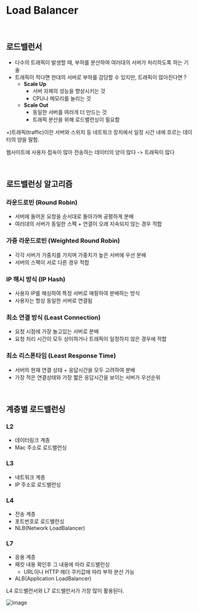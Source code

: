 # Load Balancer

<br>

## 로드밸런서

- 다수의 트래픽이 발생할 때, 부하를 분산하여 여러대의 서버가 처리하도록 하는 기술
- 트래픽이 적다면 한대의 서버로 부하를 감당할 수 있지만, 트래픽이 많아진다면 ?
    - **Scale Up**
        - 서버 자체의 성능을 향상시키는 것
        - CPU나 메모리를 늘리는 것
    - **Scale Out**
        - 동일한 서버를 여러개 더 만드는 것
        - 트래픽 분산을 위해 로드밸런싱이 필요함

+)트래픽(traffic)이란 서버와 스위치 등 네트워크 장치에서 일정 시간 내에 흐르는 데이터의 양을 말함.

웹사이트에 사용자 접속이 많아 전송하는 데이터의 양이 많다 -> 트래픽이 많다

<br>

## 로드밸런싱 알고리즘

### 라운드로빈 (Round Robin)

- 서버에 들어온 요청을 순서대로 돌아가며 공평하게 분배
- 여러대의 서버가 동일한 스펙 + 연결이 오래 지속되지 않는 경우 적합

### 가중 라운드로빈 (Weighted Round Robin)

- 각각 서버가 가중치를 가지며 가중치가 높은 서버에 우선 분배
- 서버의 스펙이 서로 다른 경우 적합

###  IP 해시 방식 (IP Hash)

- 사용자 IP를 해싱하여 특정 서버로 매핑하여 분배하는 방식
- 사용자는 항상 동일한 서버로 연결됨

### 최소 연결 방식 (Least Connection)

- 요청 시점에 가장 놀고있는 서버로 분배
- 요청 처리 시간이 모두 상이하거나 트래픽이 일정하지 않은 경우에 적합

### 최소 리스폰타임 (Least Response Time)

- 서버의 현재 연결 상태 + 응답시간을 모두 고려하여 분배
- 가장 적은 연결상태와 가장 짧은 응답시간을 보이는 서버가 우선순위

<br>

## 계층별 로드밸런싱

### L2

- 데이터링크 계층
- Mac 주소로 로드밸런싱

### L3 

- 네트워크 계층
- IP 주소로 로드밸런싱

### L4

- 전송 계층
- 포트번호로 로드밸런싱 
- NLB(Network LoadBalancer)

### L7

- 응용 계층
- 패킷 내용 확인후 그 내용에 따라 로드밸런싱
    - URL이나 HTTP 헤더 쿠키값에 따라 부하 분산 가능
- ALB(Application LoadBalancer)

L4 로드밸런서와 L7 로드밸런서가 가장 많이 활용된다.

![image](https://user-images.githubusercontent.com/92436863/230894858-225583c3-fdf8-4dfc-a323-c5d90f309e30.png)

<br>